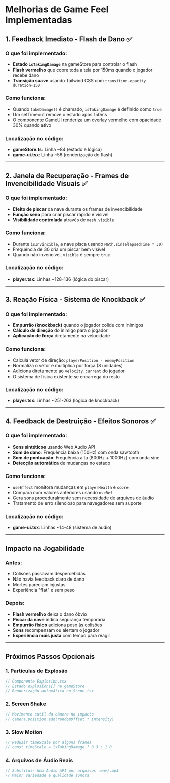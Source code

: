 # Melhorias de Game Feel Implementadas

## 1. Feedback Imediato - Flash de Dano ✅

### O que foi implementado:

- **Estado `isTakingDamage`** na gameStore para controlar o flash
- **Flash vermelho** que cobre toda a tela por 150ms quando o jogador recebe dano
- **Transição suave** usando Tailwind CSS com `transition-opacity duration-150`

### Como funciona:

- Quando `takeDamage()` é chamado, `isTakingDamage` é definido como `true`
- Um setTimeout remove o estado após 150ms
- O componente GameUI renderiza um overlay vermelho com opacidade 30% quando ativo

### Localização no código:

- **gameStore.ts**: Linha ~84 (estado e lógica)
- **game-ui.tsx**: Linha ~56 (renderização do flash)

---

## 2. Janela de Recuperação - Frames de Invencibilidade Visuais ✅

### O que foi implementado:

- **Efeito de piscar** da nave durante os frames de invencibilidade
- **Função seno** para criar piscar rápido e visível
- **Visibilidade controlada** através de `mesh.visible`

### Como funciona:

- Durante `isInvincible`, a nave pisca usando `Math.sin(elapsedTime * 30)`
- Frequência de 30 cria um piscar bem visível
- Quando não invencível, `visible` é sempre `true`

### Localização no código:

- **player.tsx**: Linhas ~128-136 (lógica do piscar)

---

## 3. Reação Física - Sistema de Knockback ✅

### O que foi implementado:

- **Empurrão (knockback)** quando o jogador colide com inimigos
- **Cálculo de direção** do inimigo para o jogador
- **Aplicação de força** diretamente na velocidade

### Como funciona:

- Calcula vetor de direção: `playerPosition - enemyPosition`
- Normaliza o vetor e multiplica por força (8 unidades)
- Adiciona diretamente ao `velocity.current` do jogador
- O sistema de física existente se encarrega do resto

### Localização no código:

- **player.tsx**: Linhas ~251-263 (lógica de knockback)

---

## 4. Feedback de Destruição - Efeitos Sonoros ✅

### O que foi implementado:

- **Sons sintéticos** usando Web Audio API
- **Som de dano**: Frequência baixa (150Hz) com onda sawtooth
- **Som de pontuação**: Frequência alta (800Hz + 1000Hz) com onda sine
- **Detecção automática** de mudanças no estado

### Como funciona:

- `useEffect` monitora mudanças em `playerHealth` e `score`
- Compara com valores anteriores usando `useRef`
- Gera sons proceduralmente sem necessidade de arquivos de áudio
- Tratamento de erro silencioso para navegadores sem suporte

### Localização no código:

- **game-ui.tsx**: Linhas ~14-48 (sistema de áudio)

---

## Impacto na Jogabilidade

### Antes:

- Colisões passavam despercebidas
- Não havia feedback claro de dano
- Mortes pareciam injustas
- Experiência "flat" e sem peso

### Depois:

- **Flash vermelho** deixa o dano óbvio
- **Piscar da nave** indica segurança temporária
- **Empurrão físico** adiciona peso às colisões
- **Sons** recompensam ou alertam o jogador
- **Experiência mais justa** com tempo para reagir

---

## Próximos Passos Opcionais

### 1. Partículas de Explosão

```typescript
// Componente Explosion.tsx
// Estado explosions[] na gameStore
// Renderização automática no Scene.tsx
```

### 2. Screen Shake

```typescript
// Movimento sutil da câmera no impacto
// camera.position.add(randomOffset * intensity)
```

### 3. Slow Motion

```typescript
// Reduzir timeScale por alguns frames
// const timeScale = isTakingDamage ? 0.3 : 1.0
```

### 4. Arquivos de Áudio Reais

```typescript
// Substituir Web Audio API por arquivos .wav/.mp3
// Maior variedade e qualidade sonora
```
